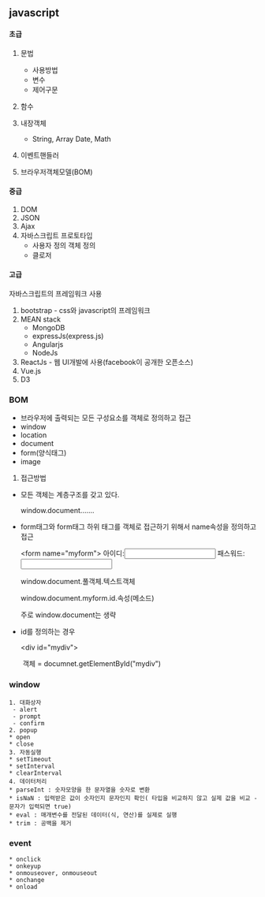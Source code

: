 ## javascript

#### 초급 

1. 문법
   * 사용방법
   * 변수
   * 제어구문
2. 함수
3. 내장객체
   * String, Array Date, Math

4. 이벤트핸들러
5. 브라우저객체모델(BOM)



#### 중급

1. DOM
2. JSON
3. Ajax
4. 자바스크립트 프로토타입
   * 사용자 정의 객체 정의
   * 클로저



#### 고급

자바스크립트의 프레임워크 사용

1. bootstrap - css와 javascript의 프레임워크
2. MEAN stack
   * MongoDB
   * expressJs(express.js)
   * Angularjs
   * NodeJs
3. ReactJs - 웹 UI개발에 사용(facebook이 공개한 오픈소스)
4. Vue.js
5. D3





### BOM

- 브라우저에 출력되는 모든 구성요소를 객체로 정의하고 접근
- window
- location
- document
- form(양식태그)
- image

1.  접근방법

   * 모든 객체는 계층구조를 갖고 있다.

     window.document.......

   * form태그와 form태그 하위 태그를 객체로 접근하기 위해서 name속성을 정의하고 접근

     \<form name="myform">
         아이디:<input type="text" name="id">
         패스워드:<input type="password" name="pass">
     </form>

     

     window.document.풀객체.텍스트객체

     window.document.myform.id.속성(메소드)

     

     주로 window.document는 생략

   * id를 정의하는 경우

     \<div id="mydiv">
         
     </div>

     ​	객체 = documnet.getElementById("mydiv")

     

     

### window

 	1. 대화상자
     - alert
     - prompt
     - confirm
	2. popup
    * open
    * close
	3. 자동실행
    * setTimeout
    * setInterval
    * clearInterval
	4. 데이터처리
    * parseInt : 숫자모양을 한 문자열을 숫자로 변환
    * isNaN : 입력받은 값이 숫자인지 문자인지 확인( 타입을 비교하지 않고 실제 값을 비교 - 문자가 입력되면 true)
    * eval : 매개변수를 전달된 데이터(식, 연산)를 실제로 실행
    * trim : 공백을 제거

### event

	* onclick
	* onkeyup
	* onmouseover, onmouseout
	* onchange
	* onload